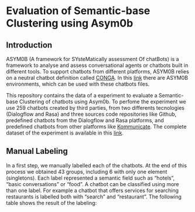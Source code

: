 # Evaluation of Semantic-base Clustering using Asym0b
## Introduction
ASYM0B (A framework for SYsteMatically assessment Of chatBots) is a framework to analyse and assess conversational agents or chatbots built in different tools. To support chatbots from different platforms, ASYM0B relies on a neutral chatbot definition called [CONGA](https://saraperezsoler.github.io/CONGA/).
In this [link](https://github.com/ASYM0B/tool) there are ASYM0B environments, which can be used with these chatbots files. 

This repository contains the data of a experiment to evaluate a Semantic-base Clustering of chatbots using Asym0b. To perfome the experiment we use 259 chatbots created
by third parties, from two differents tecnologies (Dialogflow and Rasa) and three sources code repositories like Github, predefined chatbots from the Dialogflow and Rasa platforms, and predefined chatbots from other platforms like [Kommunicate](https://www.kommunicate.io/). The complete dataset of the experiment is available in this [link](https://github.com/ASYM0B/Dataset). 

## Manual Labeling

In a first step, we manually labelled each of the chatbots. At the end of this process we obtained 43 groups, including 6 with only one element (singletons). Each label
represented a semantic field such as “hotels”, “basic conversations” or “food”. A chatbot can be classified using more than one label. For example a chatbot that offers services for searching restaurants is labelled both with “search” and “restaurant”. 
The following table shows the result of the labeling:


